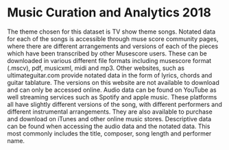 # Music Curation and Analytics 2018

The theme chosen for this dataset is TV show theme songs.
Notated data for each of the songs is accessible through muse score community pages, where there are different arrangements and versions of each of the pieces which have been transcribed by other Musescore users. These can be downloaded in various different file formats including musescore format (.mscv), pdf, musicxml, midi and mp3. Other websites, such as ultimateguitar.com provide notated data in the form of lyrics, chords and guitar tablature. The versions on this website are not available to download and can only be accessed online.
Audio data can be found on YouTube as well streaming services such as Spotify and apple music. These platforms all have slightly different versions of the song, with different performers and different instrumental arrangements. They are also available to purchase and download on iTunes and other online music stores.
Descriptive data can be found when accessing the audio data and the notated data. This most commonly includes the title, composer, song length and performer name.
